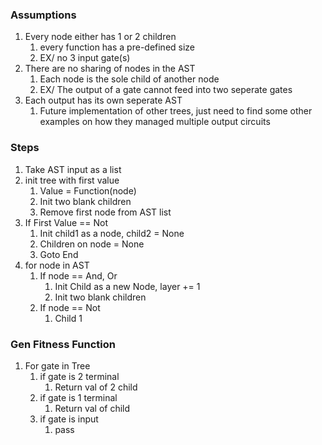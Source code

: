 ### Assumptions

1. Every node either has 1 or 2 children
    1. every function has a pre-defined size
    2. EX/ no 3 input gate(s)
2. There are no sharing of nodes in the AST
    1. Each node is the sole child of another node
    2. EX/ The output of a gate cannot feed into two seperate gates
3. Each output has its own seperate AST
    1. Future implementation of other trees, just need to find some other examples on how they managed multiple output circuits
### Steps
1. Take AST input as a list
2. init tree with first value
    1. Value = Function(node)
    2. Init two blank children
    3. Remove first node from AST list
4. If First Value == Not
    1. Init child1 as a node, child2 = None
    2. Children on node = None
    3. Goto End
3. for node in AST
    1. If node == And, Or
        1. Init Child as a new Node, layer += 1
        2. Init two blank children
    2. If node == Not
        1. Child 1 

### Gen Fitness Function

1. For gate in Tree
   1. if gate is 2 terminal
      1. Return val of 2 child
   2. if gate is 1 terminal
      1. Return val of child
   3. if gate is input
      1. pass